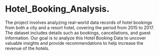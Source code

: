 # Hotel_Booking_Analysis.

The project involves analyzing real-world data records of hotel bookings from both a city and a resort hotel, covering the period from 2015 to 2017. The dataset includes details such as bookings, cancellations, and guest information. Our goal is to analyze this Hotel Booking Data to uncover valuable insights and provide recommendations to help increase the revenue of the hotels.
